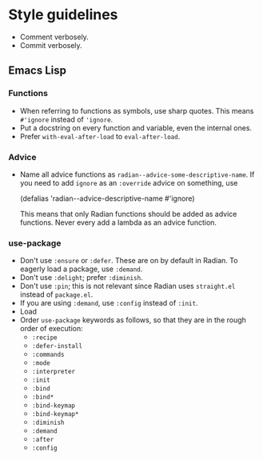 # Style guidelines

* Comment verbosely.
* Commit verbosely.

## Emacs Lisp

### Functions

* When referring to functions as symbols, use sharp quotes. This means
  `#'ignore` instead of `'ignore`.
* Put a docstring on every function and variable, even the internal
  ones.
* Prefer `with-eval-after-load` to `eval-after-load`.

### Advice

* Name all advice functions as `radian--advice-some-descriptive-name`.
  If you need to add `ignore` as an `:override` advice on something,
  use

    (defalias 'radian--advice-descriptive-name #'ignore)

  This means that only Radian functions should be added as advice
  functions. Never every add a lambda as an advice function.

### use-package

* Don't use `:ensure` or `:defer`. These are on by default in Radian.
  To eagerly load a package, use `:demand`.
* Don't use `:delight`; prefer `:diminish`.
* Don't use `:pin`; this is not relevant since Radian uses
  `straight.el` instead of `package.el`.
* If you are using `:demand`, use `:config` instead of `:init`.
* Load
* Order `use-package` keywords as follows, so that they are in the
  rough order of execution:
    * `:recipe`
    * `:defer-install`
    * `:commands`
    * `:mode`
    * `:interpreter`
    * `:init`
    * `:bind`
    * `:bind*`
    * `:bind-keymap`
    * `:bind-keymap*`
    * `:diminish`
    * `:demand`
    * `:after`
    * `:config`
